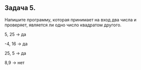 ## Задача 5.

Напишите программу, которая принимает на вход два числа и проверяет, является ли одно число квадратом другого.

5, 25  ->  да

-4, 16  ->  да

25, 5  ->  да

8,9  ->  нет